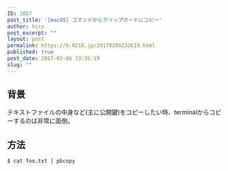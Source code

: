 ```yaml
---
ID: 2857
post_title: '[macOS] コマンドからクリップボードにコピー'
author: hiro
post_excerpt: ""
layout: post
permalink: https://b.0218.jp/20170206232619.html
published: true
post_date: 2017-02-06 23:26:19
slug: ""
---
```

<!--more-->

## 背景

テキストファイルの中身など(主に公開鍵)をコピーしたい時、terminalからコピーするのは非常に面倒。


## 方法

```bash
$ cat foo.txt | pbcopy
```